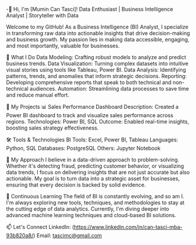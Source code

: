 -👋 Hi, I'm [Mumin Can Tasci]!
Data Enthusiast | Business Intelligence Analyst | Storyteller with Data

Welcome to my GitHub! As a Business Intelligence (BI) Analyst, I specialize in transforming raw data into actionable insights that drive decision-making and business growth. My passion lies in making data accessible, engaging, and most importantly, valuable for businesses.

🧩 What I Do
Data Modeling: Crafting robust models to analyze and predict business trends.
Data Visualization: Turning complex datasets into intuitive visual stories using tools like Tableau, Power BI.
Data Analysis: Identifying patterns, trends, and anomalies that inform strategic decisions.
Reporting: Developing comprehensive reports that speak to both technical and non-technical audiences.
Automation: Streamlining data processes to save time and reduce manual effort.

🚀 My Projects
📊 Sales Performance Dashboard
Description: Created a Power BI dashboard to track and visualize sales performance across regions.
Technologies: Power BI, SQL 
Outcome: Enabled real-time insights, boosting sales strategy effectiveness.

🛠️ Tools & Technologies
BI Tools: Excel, Power BI, Tableau
Languages: Python, SQL
Databases: PostgreSQL
Others: Jupyter Notebook

🎯 My Approach
I believe in a data-driven approach to problem-solving. Whether it's detecting fraud, predicting customer behavior, or visualizing data trends, I focus on delivering insights that are not just accurate but also actionable. My goal is to turn data into a strategic asset for businesses, ensuring that every decision is backed by solid evidence.

🌱 Continuous Learning
The field of BI is constantly evolving, and so am I. I'm always exploring new tools, techniques, and methodologies to stay at the cutting edge of data analytics. Currently, I'm diving deeper into advanced machine learning techniques and cloud-based BI solutions.

📫 Let's Connect
LinkedIn: (https://www.linkedin.com/in/can-tasci-mba-93b820a8/)
Email: tascimc@gmail.com

